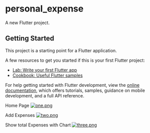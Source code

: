 # personal_expense

A new Flutter project.

## Getting Started

This project is a starting point for a Flutter application.

A few resources to get you started if this is your first Flutter project:

- [Lab: Write your first Flutter app](https://docs.flutter.dev/get-started/codelab)
- [Cookbook: Useful Flutter samples](https://docs.flutter.dev/cookbook)

For help getting started with Flutter development, view the
[online documentation](https://docs.flutter.dev/), which offers tutorials,
samples, guidance on mobile development, and a full API reference.

Home Page [![one.png](https://i.postimg.cc/brtGvVJ9/one.png)](https://postimg.cc/xN9jxRLX)

Add Expenses [![two.png](https://i.postimg.cc/wxZbMwFy/two.png)](https://postimg.cc/ThjcHqzf)

Show total Expenses with Chart [![three.png](https://i.postimg.cc/8kj0T2dg/three.png)](https://postimg.cc/23NwwXX0)


